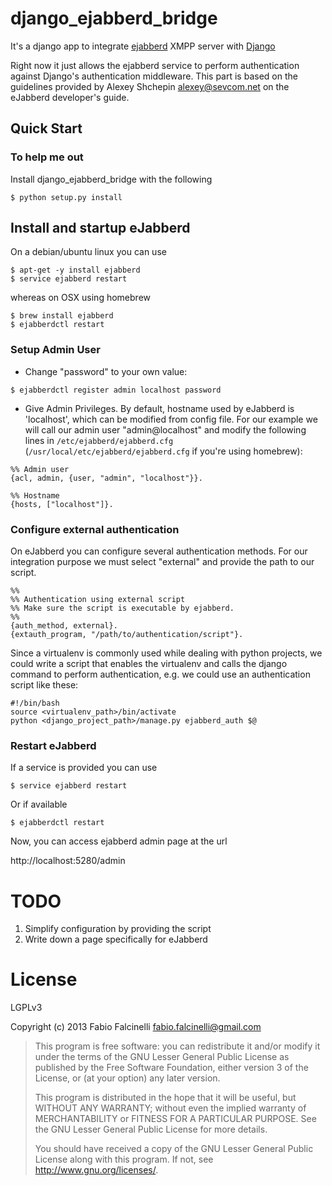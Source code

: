 # django_ejabberd_bridge

It's a django app to integrate [ejabberd](http://www.ejabberd.im/) XMPP server with [Django](https://www.djangoproject.com/)

Right now it just allows the ejabberd service to perform authentication against Django's authentication middleware. This part is based on the guidelines provided by Alexey Shchepin <alexey@sevcom.net> on the eJabberd developer's guide.

## Quick Start

### To help me out


Install django_ejabberd_bridge with the following

```
$ python setup.py install
```


## Install and startup eJabberd

On a debian/ubuntu linux you can use

```
$ apt-get -y install ejabberd
$ service ejabberd restart
```

whereas on OSX using homebrew

```
$ brew install ejabberd
$ ejabberdctl restart
```

### Setup Admin User

* Change "password" to your own value:

```
$ ejabberdctl register admin localhost password
```

* Give Admin Privileges. By default, hostname used by eJabberd is 'localhost', which can be modified from config file.
For our example we will call our admin user "admin@localhost" and modify the following lines in `/etc/ejabberd/ejabberd.cfg` (`/usr/local/etc/ejabberd/ejabberd.cfg` if you're using homebrew):


```
%% Admin user
{acl, admin, {user, "admin", "localhost"}}.

%% Hostname
{hosts, ["localhost"]}.
```

### Configure external authentication

On eJabberd you can configure several authentication methods. For our integration purpose we must select "external" and provide the path to our script. 

```
%%
%% Authentication using external script
%% Make sure the script is executable by ejabberd.
%%
{auth_method, external}.
{extauth_program, "/path/to/authentication/script"}.
```

Since a virtualenv is commonly used while dealing with python projects, we could write a script that enables the virtualenv and calls the django command to perform authentication, e.g. we could use an authentication script like these:

```
#!/bin/bash
source <virtualenv_path>/bin/activate
python <django_project_path>/manage.py ejabberd_auth $@
```

### Restart eJabberd

If a service is provided you can use

```
$ service ejabberd restart
```
Or if available

```
$ ejabberdctl restart
```

Now, you can access ejabberd admin page at the url
 
http://localhost:5280/admin

# TODO

1. Simplify configuration by providing the script
2. Write down a page specifically for eJabberd

# License

LGPLv3

Copyright (c) 2013 Fabio Falcinelli <fabio.falcinelli@gmail.com>

> This program is free software: you can redistribute it and/or modify
> it under the terms of the GNU Lesser General Public License as published by
> the Free Software Foundation, either version 3 of the License, or
> (at your option) any later version.
>
> This program is distributed in the hope that it will be useful,
> but WITHOUT ANY WARRANTY; without even the implied warranty of
> MERCHANTABILITY or FITNESS FOR A PARTICULAR PURPOSE.  See the
> GNU Lesser General Public License for more details.
>
> You should have received a copy of the GNU Lesser General Public License
> along with this program.  If not, see <http://www.gnu.org/licenses/>.